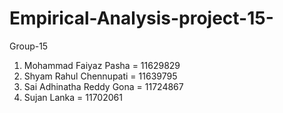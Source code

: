 # Empirical-Analysis-project-15-
Group-15
1.	Mohammad Faiyaz Pasha    = 11629829
2.	Shyam Rahul Chennupati   = 11639795
3.	Sai Adhinatha Reddy Gona = 11724867
4.	Sujan Lanka              = 11702061
